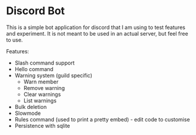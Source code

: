 # Discord Bot

This is a simple bot application for discord that I am using to test features and experiment.
It is not meant to be used in an actual server, but feel free to use.

Features:
- Slash command support
- Hello command
- Warning system (guild specific)
    - Warn member
    - Remove warning
    - Clear warnings
    - List warnings
- Bulk deletion
- Slowmode
- Rules command (used to print a pretty embed) - edit code to customise
- Persistence with sqlite
